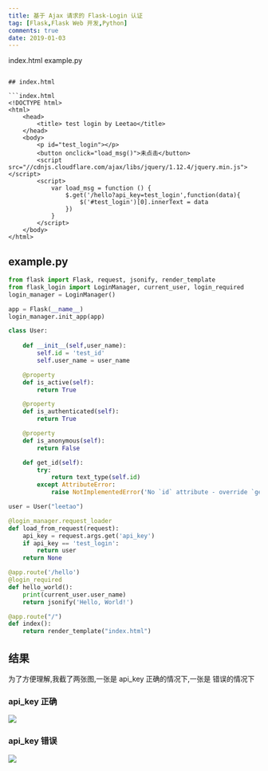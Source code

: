 ```yaml
---
title: 基于 Ajax 请求的 Flask-Login 认证
tag: [Flask,Flask Web 开发,Python]
comments: true
date: 2019-01-03
---
```




index.html
example.py
```

## index.html

```index.html
<!DOCTYPE html>
<html>
    <head>
        <title> test login by Leetao</title>
    </head>
    <body>
        <p id="test_login"></p>
        <button onclick="load_msg()">未点击</button>
        <script src="//cdnjs.cloudflare.com/ajax/libs/jquery/1.12.4/jquery.min.js"></script>
        <script>
            var load_msg = function () {
                $.get('/hello?api_key=test_login',function(data){
                    $('#test_login')[0].innerText = data
                })
            }
        </script>
    </body>
</html>
```

## example.py

```python
from flask import Flask, request, jsonify, render_template
from flask_login import LoginManager, current_user, login_required
login_manager = LoginManager()

app = Flask(__name__)
login_manager.init_app(app)

class User:
    
    def __init__(self,user_name):
        self.id = 'test_id'
        self.user_name = user_name

    @property
    def is_active(self):
        return True

    @property
    def is_authenticated(self):
        return True

    @property
    def is_anonymous(self):
        return False

    def get_id(self):
        try:
            return text_type(self.id)
        except AttributeError:
            raise NotImplementedError('No `id` attribute - override `get_id`')

user = User("leetao")

@login_manager.request_loader
def load_from_request(request):
    api_key = request.args.get('api_key')
    if api_key == 'test_login':
        return user
    return None

@app.route('/hello')
@login_required
def hello_world():
    print(current_user.user_name)
    return jsonify('Hello, World!')

@app.route("/")
def index():
    return render_template("index.html")
```

## 结果

为了方便理解,我截了两张图,一张是 api_key 正确的情况下,一张是 错误的情况下

### api_key 正确

![](http://ww1.sinaimg.cn/large/006wYWbGly1fytiw435blj30zh0g740b.jpg)

### api_key 错误

![](http://ww1.sinaimg.cn/large/006wYWbGly1fytiwcjbcej30vk0i1abi.jpg)